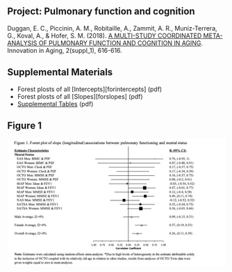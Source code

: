 Project: Pulmonary function and cognition
----


Duggan, E. C., Piccinin, A. M., Robitaille, A., Zammit, A. R., Muniz-Terrera, G., Koval, A., & Hofer, S. M. (2018). [A MULTI-STUDY COORDINATED META-ANALYSIS OF PULMONARY FUNCTION AND COGNITION IN AGING][citation]. Innovation in Aging, 2(suppl_1), 616-616. 

[citation]:https://academic.oup.com/innovateage/article/2/suppl_1/616/5170596

## Supplemental Materials

- Forest plosts of all [Intercepts][forintercepts] (pdf)
- Forest plosts of all [Slopes][forslopes] (pdf)
- [Supplemental Tables][suptables] (pdf)

[intercepts]:Intercept-Forest-Plots.pdf
[residuals]:Residual-Forest-Plots
[suptables]:Supplemental-Tables

## Figure 1

![fig1][fig1]

[fig1]:Figure-1-Mental-Status.jpg


